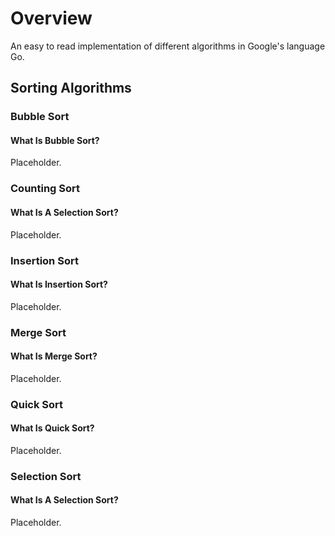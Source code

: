 # Overview
An easy to read implementation of different algorithms in Google's language Go.

## Sorting Algorithms
### Bubble Sort
#### What Is Bubble Sort?
Placeholder.

### Counting Sort
#### What Is A Selection Sort?
Placeholder.

### Insertion Sort
#### What Is Insertion Sort?
Placeholder.

### Merge Sort
#### What Is Merge Sort?
Placeholder.

### Quick Sort
#### What Is Quick Sort?
Placeholder.

### Selection Sort
#### What Is A Selection Sort?
Placeholder.
